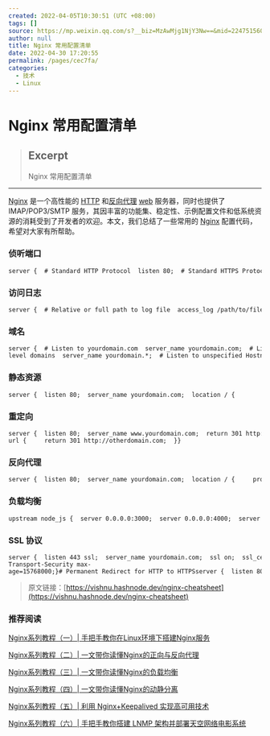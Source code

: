 ```yaml
---
created: 2022-04-05T10:30:51 (UTC +08:00)
tags: []
source: https://mp.weixin.qq.com/s?__biz=MzAwMjg1NjY3Nw==&mid=2247515603&idx=2&sn=35dc8c4ab1b97dd492c04c64980b4d60&chksm=9ac6fe59adb1774f990a6499ef3eddae53a7f71bd8e8fdf8a3786bdec353d0fa0a63a0a7f65e&scene=21#wechat_redirect
author: null
title: Nginx 常用配置清单
date: 2022-04-30 17:20:55
permalink: /pages/cec7fa/
categories: 
  - 技术
  - Linux
---
```


# Nginx 常用配置清单

> ## Excerpt
> Nginx 常用配置清单

---
[Nginx](http://mp.weixin.qq.com/s?__biz=MzAwMjg1NjY3Nw==&mid=2247515472&idx=2&sn=1b5ace0209a88bbbcd723bd230bf6cc8&chksm=9ac6fedaadb177cc086dd051f56cca26bc243ed76adc70061e9829c4f84e0ef492605f2d1117&scene=21#wechat_redirect) 是一个高性能的 [HTTP](http://mp.weixin.qq.com/s?__biz=MzAwMjg1NjY3Nw==&mid=2247515451&idx=1&sn=a7bcee7a9b3f996e45b72910f77e3252&chksm=9ac6feb1adb177a7612d8c0bf811f16bef5b334a8558dee0b28a333dab2ca9a744af75e129ce&scene=21#wechat_redirect) 和[反向代理](http://mp.weixin.qq.com/s?__biz=MzAwMjg1NjY3Nw==&mid=2247506607&idx=2&sn=a17fe00cf48dedcba0ea5158886f3232&chksm=9ac69925adb110336e01820456b478e6180c5354f662dc7f9934895dd1f4bcc36f0306c16a82&scene=21#wechat_redirect) [web](http://mp.weixin.qq.com/s?__biz=MzAwMjg1NjY3Nw==&mid=2247509462&idx=2&sn=e90283336c8f36547e926da9bd943bc9&chksm=9ac6e65cadb16f4af657c9743634eb4ce1466971ef17594e7bbfd7b92a62c2a01ea29761866e&scene=21#wechat_redirect) 服务器，同时也提供了 IMAP/POP3/SMTP 服务，其因丰富的功能集、稳定性、示例配置文件和低系统资源的消耗受到了开发者的欢迎。本文，我们总结了一些常用的 [Nginx](http://mp.weixin.qq.com/s?__biz=MzAwMjg1NjY3Nw==&mid=2247515172&idx=2&sn=36216f0be194b97d7676944b5d155d81&chksm=9ac6ffaeadb176b89ced8f69702b07b9e31b46f542c7d93079094a1ad26086e3a76e56cda338&scene=21#wechat_redirect) 配置代码，希望对大家有所帮助。

### 侦听端口

```
server {  # Standard HTTP Protocol  listen 80;  # Standard HTTPS Protocol  listen 443 ssl;  # For http2  listen 443 ssl http2;  # Listen on 80 using IPv6  listen [::]:80;  # Listen only on using IPv6  listen [::]:80 ipv6only=on;}
```

### 访问日志

```
server {  # Relative or full path to log file  access_log /path/to/file.log;  # Turn 'on' or 'off'  access_log on;}
```

### 域名

```
server {  # Listen to yourdomain.com  server_name yourdomain.com;  # Listen to multiple domains  server_name yourdomain.com www.yourdomain.com;  # Listen to all domains  server_name *.yourdomain.com;  # Listen to all top-level domains  server_name yourdomain.*;  # Listen to unspecified Hostnames (Listens to IP address itself)  server_name "";}
```

### 静态资源

```
server {  listen 80;  server_name yourdomain.com;  location / {          root /path/to/website;  } }
```

### 重定向

```
server {  listen 80;  server_name www.yourdomain.com;  return 301 http://yourdomain.com$request_uri;}server {  listen 80;  server_name www.yourdomain.com;  location /redirect-url {     return 301 http://otherdomain.com;  }}
```

### 反向代理

```
server {  listen 80;  server_name yourdomain.com;  location / {     proxy_pass http://0.0.0.0:3000;     # where 0.0.0.0:3000 is your application server (Ex: node.js) bound on 0.0.0.0 listening on port 3000  }}
```

### 负载均衡

```
upstream node_js {  server 0.0.0.0:3000;  server 0.0.0.0:4000;  server 123.131.121.122;}server {  listen 80;  server_name yourdomain.com;  location / {     proxy_pass http://node_js;  }}
```

### SSL 协议

```
server {  listen 443 ssl;  server_name yourdomain.com;  ssl on;  ssl_certificate /path/to/cert.pem;  ssl_certificate_key /path/to/privatekey.pem;  ssl_stapling on;  ssl_stapling_verify on;  ssl_trusted_certificate /path/to/fullchain.pem;  ssl_protocols TLSv1 TLSv1.1 TLSv1.2;  ssl_session_timeout 1h;  ssl_session_cache shared:SSL:50m;  add_header Strict-Transport-Security max-age=15768000;}# Permanent Redirect for HTTP to HTTPSserver {  listen 80;  server_name yourdomain.com;  return 301 https://$host$request_uri;}
```

> 原文链接：[https://vishnu.hashnode.dev/nginx-cheatsheet](https://vishnu.hashnode.dev/nginx-cheatsheet)

### 推荐阅读

[Nginx系列教程（一）| 手把手教你在Linux环境下搭建Nginx服务](https://mp.weixin.qq.com/s?__biz=MzAwMjg1NjY3Nw==&mid=2247488784&idx=2&sn=03646237396703c418d4f262ced56041&scene=21#wechat_redirect)

[Nginx系列教程（二）| 一文带你读懂Nginx的正向与反向代理](https://mp.weixin.qq.com/s?__biz=MzAwMjg1NjY3Nw==&mid=2247488798&idx=1&sn=aa647457c6aecab6ac08d6bcbab7f9b3&scene=21#wechat_redirect)

[Nginx系列教程（三）| 一文带你读懂Nginx的负载均衡](https://mp.weixin.qq.com/s?__biz=MzAwMjg1NjY3Nw==&mid=2247488847&idx=1&sn=b97ab2bc6880c6136d924224b791b792&scene=21#wechat_redirect)

[Nginx系列教程（四）| 一文带你读懂Nginx的动静分离](https://mp.weixin.qq.com/s?__biz=MzAwMjg1NjY3Nw==&mid=2247488906&idx=1&sn=d749aa4c1783f28ed3ee022b583a3b1c&scene=21#wechat_redirect)

[Nginx系列教程（五）| 利用 Nginx+Keepalived 实现高可用技术](https://mp.weixin.qq.com/s?__biz=MzAwMjg1NjY3Nw==&mid=2247488951&idx=1&sn=8b914c766d077af05ecf114ea14bb521&scene=21#wechat_redirect)

[Nginx系列教程（六）| 手把手教你搭建 LNMP 架构并部署天空网络电影系统](https://mp.weixin.qq.com/s?__biz=MzAwMjg1NjY3Nw==&mid=2247489128&idx=1&sn=222f79e4947ef886a26acdeb05506928&scene=21#wechat_redirect)

![图片](data:image/gif;base64,iVBORw0KGgoAAAANSUhEUgAAAAEAAAABCAYAAAAfFcSJAAAADUlEQVQImWNgYGBgAAAABQABh6FO1AAAAABJRU5ErkJggg==)
